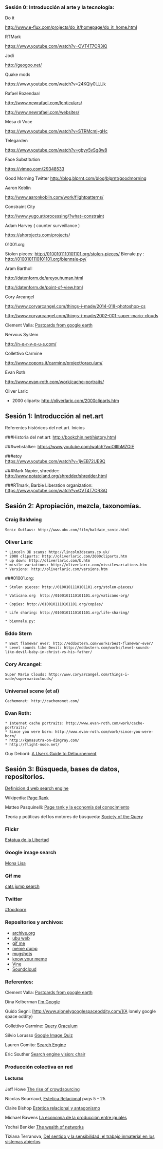 ### Sesión 0: Introducción al arte y la tecnología:

Do it

http://www.e-flux.com/projects/do_it/homepage/do_it_home.html


RTMark

https://www.youtube.com/watch?v=OVT4T7OR3iQ

Jodi

http://geogoo.net/

Quake mods

https://www.youtube.com/watch?v=24KQiy0U_Uk


Rafael Rozendaal

http://www.newrafael.com/lenticulars/

http://www.newrafael.com/websites/


Mesa di Voce

https://www.youtube.com/watch?v=STRMcmj-gHc


Telegarden

https://www.youtube.com/watch?v=gbyy5vSg8w8

Face Substitution

https://vimeo.com/29348533

Good Morning Twitter
http://blog.blprnt.com/blog/blprnt/goodmorning


Aaron Koblin

http://www.aaronkoblin.com/work/flightpatterns/

Constraint City

http://www.yugo.at/processing/?what=constraint


Adam Harvey ( counter surveillance )

https://ahprojects.com/projects/

01001.org

Stolen pieces: http://0100101110101101.org/stolen-pieces/
Bienale.py : http://0100101110101101.org/biennale-py/

Aram Bartholl

http://datenform.de/areyouhuman.html

http://datenform.de/point-of-view.html

Cory Arcangel

http://www.coryarcangel.com/things-i-made/2014-018-photoshop-cs

http://www.coryarcangel.com/things-i-made/2002-001-super-mario-clouds

Clement Valla: [Postcards from google earth](http://clementvalla.com/work/postcards-from-google-earth/)

Nervous System

http://n-e-r-v-o-u-s.com/

Collettivo Carmine

http://www.copons.it/carmine/project/oraculum/

Evan Roth

http://www.evan-roth.com/work/cache-portraits/

Oliver Laric
* 2000 cliparts: http://oliverlaric.com/2000cliparts.htm

## Sesión 1: Introducción al net.art

Referentes históricos del net.art.  Inicios

###Historia del net.art:
    http://bookchin.net/history.html

###webstalker:
    https://www.youtube.com/watch?v=iOIIlbMZOIE

###etoy  
    https://www.youtube.com/watch?v=1jvEB72UE9Q

###Mark Napier, shredder:
    http://www.potatoland.org/shredder/shredder.html

###RTmark, Barbie Liberation organization:
    https://www.youtube.com/watch?v=OVT4T7OR3iQ




## Sesión 2: Apropiación, mezcla, taxonomías.


### Craig Baldwing
    Sonic Outlaws: http://www.ubu.com/film/baldwin_sonic.html

### Oliver Laric

    * Lincoln 3D scans: http://lincoln3dscans.co.uk/
    * 2000 cliparts: http://oliverlaric.com/2000cliparts.htm
    * up down: http://oliverlaric.com/b.htm
    * misile variations: http://oliverlaric.com/missilevariations.htm
    * Versions: http://oliverlaric.com/versions.htm

###01001.org:

    * Stolen pieces: http://0100101110101101.org/stolen-pieces/

    * Vaticano.org  http://0100101110101101.org/vaticano-org/

    * Copies: http://0100101110101101.org/copies/

    * Life sharing: http://0100101110101101.org/life-sharing/

    * biennale.py:


### Eddo Stern
    * Best flamewar ever: http://eddostern.com/works/best-flamewar-ever/
    * Level sounds like Devil: http://eddostern.com/works/level-sounds-like-devil-baby-in-christ-vs-his-father/

### Cory Arcangel:
    Super Mario Clouds: http://www.coryarcangel.com/things-i-made/supermarioclouds/

### Universal scene (et al)
    Cachemonet: http://cachemonet.com/


### Evan Roth:

    * Internet cache portraits: http://www.evan-roth.com/work/cache-portraits/
    * Since you were born: http://www.evan-roth.com/work/since-you-were-born/
    * http://kamasutra-on-dimgray.com/
    * http://flight-mode.net/


Guy Debord: [A User’s Guide to Détournement](http://www.bopsecrets.org/SI/detourn.htm)

## Sesión 3: Búsqueda, bases de datos, repositorios.


[Definicion d web search engine](https://en.wikipedia.org/wiki/Web_search_engine)

Wikipedia: [Page Rank](https://en.wikipedia.org/wiki/PageRank)

Matteo Pasquinelli: [Page rank y la economía del conocimiento](https://www.academia.edu/1992027/Googles_PageRank_algorithm_a_diagram_of_cognitive_capitalism_and_the_rentier_of_the_common_intellect)

Teoría y potíticas del los motores de búsqueda: [Society of the Query](http://networkcultures.org/blog/publication/society-of-the-query-reader-reflections-on-web-search/)

### Flickr

[Estatua de la Libertad](https://www.flickr.com/search/?sort=relevance&license=1%2C2%2C3%2C4%2C5%2C6&text=statue%20of%20liberty)

### Google image search

[Mona Lisa](https://www.google.com/search?num=20&safe=off&sa=G&tbs=simg:CAESjQIaigILEKjU2AQaCAgACAIIPQhDDAsQsIynCBqcAQo6CAISFMkPpxL0EbsPpRGaEoIP-RH8EZwSGiCssp5UrnaN4cjbzrjhmHow0eXGliXbIWdnw60t3XYZUApeCAMSKLIOkg7qD8QPoBmXGfYY9hncGfQYvTq8Ors6_1S3ZLP8t_1C2_1Oo8uuToaMIJGR2hyq3afUZA_15oTY7aALtDW0eS_1a10kBG2KxXV-v2oZS9TiDpyzrxvNhrnRW2QwLEI6u_1ggaCgoICAESBML2J0YMCxCd7cEJGjcKCgoIcGFpbnRpbmcKCAoGcGVyc29uCgwKCnBob3RvZ3JhcGgKCgoIcG9ydHJhaXQKBQoDYXJ0DA&q=mona+lisa+de+leonardo+da+vinci+hd&tbm=isch&ei=zBTjVN3aFYHQgwSnhoKYDw&ved=0CC8Qsw4&biw=1225&bih=657)


### Gif me

[cats jump search](https://gifme.io/search/q?query=cats+jump)

### Twitter

[#foodporn](https://twitter.com/search?q=%23Foodporrn&src=tyah&mode=photos)


### Repositorios y archivos:

* [archive.org](https://archive.org/)
* [ubu web](http://www.ubuweb.com/)
* [gif me](https://gifme.io)
* [meme dump](http://memedump.com/)
* [mugshots](http://mugshots.com/)
* [know your meme](http://knowyourmeme.com/)
* [Vine](https://vine.co/)
* [Soundcloud](https://soundcloud.com/)


### Referentes:

Clement Valla: [Postcards from google earth](http://clementvalla.com/work/postcards-from-google-earth/)

Dina Kelberman [I'm Google](http://dinakelberman.tumblr.com/)

Guido Segni: [http://www.alonelygooglespaceoddity.com/](A lonely google space oddity)

Collettivo Carmine: [Query Oraculum](http://www.copons.it/carmine/project/oraculum/)

Silvio Lorusso [Google Image Quiz](http://google-image-quiz.net/)

Lauren Comito: [Search Engine](http://www.laurencomito.com/category/projects/search-engine/)

Eric Souther [Search engine vision: chair](http://unseensignals.com/search-engine-vision-chair.html)


### Producción colectiva en red

#### Lecturas

Jeff Howe [The rise of crowdsourcing](http://archive.wired.com/wired/archive/14.06/crowds.html)

Nicolas Bourriaud, [Estetica Relacional](http://es.scribd.com/doc/20953306/Estetica-relacional-Nicolas-Bourriaud) pags 5 - 25.

Claire Bishop [Estetica relacional y antagonismo](http://salonkritik.net/10-11/2010/08/antagonismo_y_estetica_relacio.php)

Michael Bawens [La economía de la producción entre iguales](http://p2pfoundation.net/La_econom%C3%ADa_pol%C3%ADtica_de_la_Producci%C3%B3n_entre_iguales)

Yochai Benkler [The wealth of networks](http://www.benkler.org/Benkler_Wealth_Of_Networks.pdf)

Tiziana Terranova,  [Del sentido y la sensibilidad: el trabajo inmaterial en los sistemas abiertos](https://privadotextos.wordpress.com/2012/12/03/del-sentido-y-la-sensibilidad-el-trabajo-inmaterial-en-los-sistemas-abiertos/)
